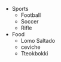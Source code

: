 -  Sports
    -  Football
    -  Soccer
    -  Rifle
-  Food
    -  Lomo Saltado
    -  ceviche
    -  Tteokbokki
